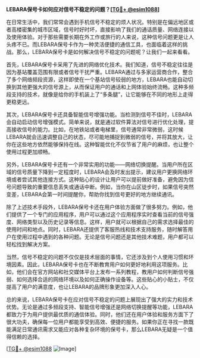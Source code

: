 **LEBARA保号卡如何应对信号不稳定的问题？[[TG💪+ @esim1088](https://t.me/s/esim1088)]**

在日常生活中，我们常常会遇到手机信号不稳定的烦人状况。特别是在偏远地区或者高楼密集的城市区域，信号时好时坏，直接影响了我们的通话质量、网络连接以及使用体验。对于那些需要长期在外工作或旅行的人来说，这种信号问题更是让人头疼不已。而LEBARA保号卡作为一种灵活便捷的通信工具，也面临着这样的挑战。那么，LEBARA保号卡是如何解决信号不稳定的问题呢？让我们一起来看看。

首先，LEBARA保号卡采用了先进的网络优化技术。我们知道，信号不稳定往往是因为基站覆盖范围有限或者信号干扰严重。LEBARA通过与多家运营商合作，整合了多个网络频段资源，这样即使在一个基站信号较弱的地方，LEBARA也能自动切换到其他更强大的信号源上，从而保证用户的通话和上网体验始终流畅。这种多频段支持的技术，就像是给你的手机装上了“多条腿”，让它能够在不同的地形上走得更稳更远。

其次，LEBARA保号卡还具备智能信号增强功能。当检测到信号不佳时，LEBARA会自动启动信号增强模式。简单来说，就是通过软件算法对信号进行优化处理，提高接收信号的能力。比如，在地铁站或者电梯里，信号通常非常微弱，这时候LEBARA就会迅速调整自己的状态，尽可能地捕捉到微弱的信号，并将其放大，让你在这些地方依然能够保持在线。这种智能优化不仅节省了用户的麻烦，也让整个使用过程更加顺畅。

另外，LEBARA保号卡还有一个非常实用的功能——网络切换提醒。当用户所在区域的信号质量下降到一定程度时，LEBARA会及时发出提示，建议用户更换网络环境或者尝试其他连接方式。这种贴心的设计让用户可以提前做好准备，避免因为信号问题导致的重要信息丢失或通话中断。例如，当你在山区徒步时，如果信号突然变差，LEBARA会第一时间提醒你，帮助你找到信号更好的地方继续通讯。

除了上述技术手段外，LEBARA保号卡还在用户体验方面做了很多努力。例如，他们提供了一个专门的应用程序，用户可以通过这个应用程序实时查看当前的信号强度、网络类型以及历史记录等信息。这样，用户就可以根据自己的需求选择最佳的使用时间和地点。同时，LEBARA还提供了客服热线和技术支持服务，随时解答用户在使用过程中遇到的各种问题。无论是信号问题还是其他技术难题，用户都可以轻松找到解决方案。

当然，信号不稳定的问题不仅仅是技术层面的事情，它还涉及到个人使用习惯和环境因素。因此，LEBARA保号卡也在不断教育用户如何更好地利用这项服务。比如，他们会在官方网站和社交媒体平台上发布一系列教程，教用户如何判断信号强弱、如何选择合适的网络环境以及如何正确操作设备等。这些贴心的小贴士，不仅提高了用户的满意度，也让LEBARA的品牌形象更加深入人心。

总的来说，LEBARA保号卡在应对信号不稳定的问题上展现出了强大的实力和技术优势。无论是通过多频段支持、智能信号增强还是网络切换提醒等功能，LEBARA都致力于为用户提供最优质的通信体验。同时，他们还在用户体验和服务方面下了很大功夫，确保每一位用户都能享受到高效、便捷的服务。如果你正在寻找一款既能满足日常通讯需求又能应对各种复杂环境的保号卡，那么LEBARA无疑是一个值得信赖的选择。

[[TG💪+ @esim1088](https://t.me/s/esim1088) ![Image](https://i.postimg.cc/4NQfJmqS/Snipaste-2025-05-13-00-14-12.png)]